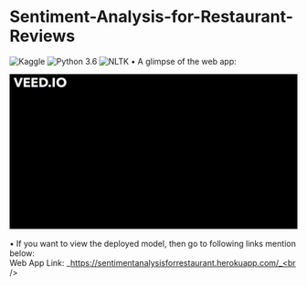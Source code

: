 # Sentiment-Analysis-for-Restaurant-Reviews
![Kaggle](https://img.shields.io/badge/Dataset-Kaggle-blue.svg) ![Python 3.6](https://img.shields.io/badge/Python-3.6-brightgreen.svg) ![NLTK](https://img.shields.io/badge/Library-NLTK-orange.svg)
• A glimpse of the web app:

![GIF](restaurant-review-web-app.gif)


• If you want to view the deployed model, then go to following links mention below:<br />
Web App Link: _https://sentimentanalysisforrestaurant.herokuapp.com/_<br />
